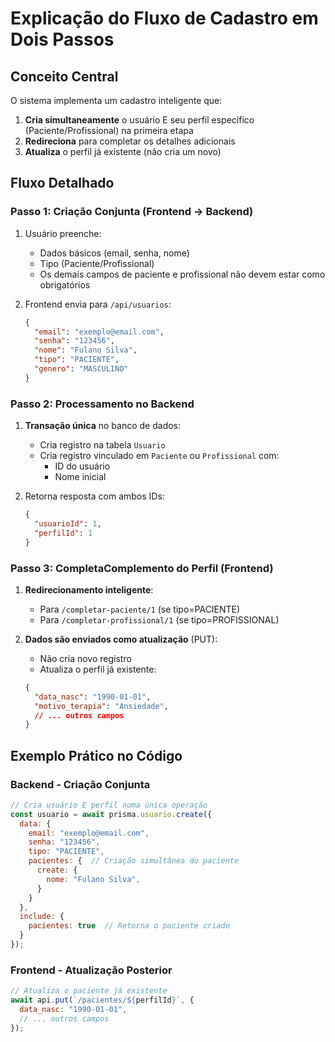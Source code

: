 # Explicação do Fluxo de Cadastro em Dois Passos

## Conceito Central

O sistema implementa um cadastro inteligente que:

1. **Cria simultaneamente** o usuário E seu perfil específico (Paciente/Profissional) na primeira etapa
2. **Redireciona** para completar os detalhes adicionais
3. **Atualiza** o perfil já existente (não cria um novo)

## Fluxo Detalhado

### Passo 1: Criação Conjunta (Frontend → Backend)

1. Usuário preenche:
   - Dados básicos (email, senha, nome)
   - Tipo (Paciente/Profissional)
   - Os demais campos de paciente e profissional não devem estar como obrigatórios

2. Frontend envia para `/api/usuarios`:
   ```json
   {
     "email": "exemplo@email.com",
     "senha": "123456",
     "nome": "Fulano Silva",
     "tipo": "PACIENTE",
     "genero": "MASCULINO"
   }
   ```

### Passo 2: Processamento no Backend

1. **Transação única** no banco de dados:
   - Cria registro na tabela `Usuario`
   - Cria registro vinculado em `Paciente` ou `Profissional` com:
     - ID do usuário
     - Nome inicial

2. Retorna resposta com ambos IDs:
   ```json
   {
     "usuarioId": 1,
     "perfilId": 1
   }
   ```

### Passo 3: CompletaComplemento do Perfil (Frontend)

1. **Redirecionamento inteligente**:
   - Para `/completar-paciente/1` (se tipo=PACIENTE)
   - Para `/completar-profissional/1` (se tipo=PROFISSIONAL)

2. **Dados são enviados como atualização** (PUT):
   - Não cria novo registro
   - Atualiza o perfil já existente:
   ```json
   {
     "data_nasc": "1990-01-01",
     "motivo_terapia": "Ansiedade",
     // ... outros campos
   }
   ```

## Exemplo Prático no Código

### Backend - Criação Conjunta
```javascript
// Cria usuário E perfil numa única operação
const usuario = await prisma.usuario.create({
  data: {
    email: "exemplo@email.com",
    senha: "123456",
    tipo: "PACIENTE",
    pacientes: {  // Criação simultânea do paciente
      create: {
        nome: "Fulano Silva",
      }
    }
  },
  include: {
    pacientes: true  // Retorna o paciente criado
  }
});
```

### Frontend - Atualização Posterior
```javascript
// Atualiza o paciente já existente
await api.put(`/pacientes/${perfilId}`, {
  data_nasc: "1990-01-01",
  // ... outros campos
});
```